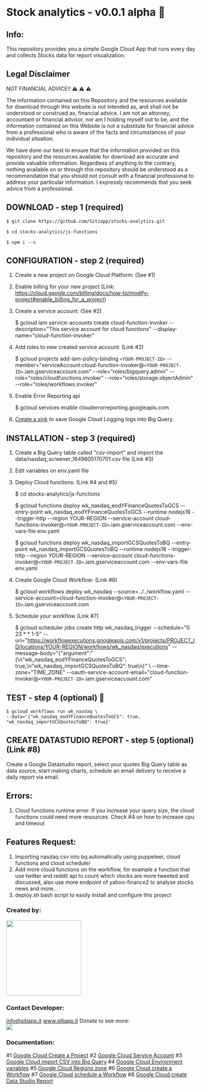 # Stock analytics - v0.0.1 alpha 🚀

## Info:

This repository provides you a simple Google Cloud App that runs every day and collects Stocks data for report visualization.

## Legal Disclaimer

NOT FINANCIAL ADVICE!! ⚠️ ⚠️ ⚠️

The information contained on this Repository and the resources available for
download through this website is not intended as, and shall not be understood
or construed as, financial advice. I am not an attorney, accountant or financial
advisor, nor am I holding myself out to be, and the information contained on
this Website is not a substitute for financial advice from a professional who is
aware of the facts and circumstances of your individual situation.

We have done our best to ensure that the information provided on this repository
and the resources available for download are accurate and provide valuable
information. Regardless of anything to the contrary, nothing available on or
through this repository should be understood as a recommendation that you
should not consult with a financial professional to address your particular
information. I expressly recommends that you seek advice from a
professional.

## DOWNLOAD - step 1 (required)

    $ git clone https://github.com/Sitiapp/stocks-analytics.git

    $ cd stocks-analytics/js-functions

    $ npm i --s

## CONFIGURATION - step 2 (required)

1. Create a new project on Google Cloud Platform: (See #1)
2. Enable billing for your new project (Link: https://cloud.google.com/billing/docs/how-to/modify-project#enable_billing_for_a_project)
3. Create a service account: (See #2)

   $ gcloud iam service-accounts create cloud-function-invoker --description="This service account for cloud functions" --display-name="cloud-function-invoker"
4. Add roles to new created service account: (Link #2)

   $ gcloud projects add-iam-policy-binding `<YOUR-PROJECT-ID>` --member="serviceAccount:cloud-function-invoker@`<YOUR-PROJECT-ID>`.iam.gserviceaccount.com" --role="roles/bigquery.admin" --role="roles/cloudfunctions.invoker" --role="roles/storage.objectAdmin"
   --role="roles/workflows.invoker"
5. Enable Error Reporting api

    $ gcloud services enable clouderrorreporting.googleapis.com
6. [Create a sink](https://cloud.google.com/logging/docs/export/configure_export_v2#creating_sink) to save Google Cloud Logging logs into Big Query.


## INSTALLATION - step 3 (required)

1. Create a Big Query table called "csv-import" and import the data/nasdaq_screener_1649605170701.csv file (Link #3)
2. Edit variables on env.yaml file
3. Deploy Cloud functions: (Link #4 and #5)

   $ cd stocks-analytics/js-functions

   $ gcloud functions deploy wk_nasdaq_eodYFinanceQuotesToGCS --entry-point wk_nasdaq_eodYFinanceQuotesToGCS --runtime nodejs16 --trigger-http --region YOUR-REGION --service-account cloud-functions-invoker@`<YOUR-PROJECT-ID>`.iam.gserviceaccount.com --env-vars-file env.yaml

   $ gcloud functions deploy wk_nasdaq_importGCSQuotesToBQ --entry-point wk_nasdaq_importGCSQuotesToBQ --runtime nodejs16 --trigger-http --region YOUR-REGION --service-account cloud-functions-invoker@`<YOUR-PROJECT-ID>`.iam.gserviceaccount.com --env-vars-file env.yaml
4. Create Google Cloud Workflow: (Link #6)

   $ gcloud workflows deploy wk_nasdaq --source=../../workflow.yaml --service-account=cloud-function-invoker@`<YOUR-PROJECT-ID>`.iam.gserviceaccount.com
5. Schedule your workflow (Link #7)

   $ gcloud scheduler jobs create http wk_nasdaq_trigger 
   --schedule="0 23 * * 1-5" 
   --uri="https://workflowexecutions.googleapis.com/v1/projects/PROJECT_ID/locations/YOUR-REGION/workflows/wk_nasdaq/executions" 
   --message-body="{"argument":"{\n\"wk_nasdaq_eodYFinanceQuotesToGCS\": true,\n\"wk_nasdaq_importGCSQuotesToBQ\": true\n}" \ --time-zone="TIME_ZONE" 
   --oauth-service-account-email="cloud-function-invoker@`<YOUR-PROJECT-ID>`.iam.gserviceaccount.com"

## TEST - step 4 (optional) 🥇

    $ gcloud workflows run wk_nasdaq \
    --data='{"wk_nasdaq_eodYFinanceQuotesToGCS": true, "wk_nasdaq_importGCSQuotesToBQ": true}'

## CREATE DATASTUDIO REPORT - step 5 (optional) (Link #8)

Create a Google Datastudio report, select your quotes Big Query table as data source, start making charts, schedule an email delivery to receive a daily report via email.

## Errors:

1. Cloud functions runtime error:
   If you increase your query size, the cloud functions could need more resources. Check #4 on how to increase cpu and timeout

## Features Request:

1. Importing nasdaq csv into bq automatically using puppeteer, cloud functions and cloud scheduler
2. Add more cloud functions on the workflow, for example a function that use twitter and reddit api to count which stocks are more tweeted and discussed, also use more endpoint of yahoo-finance2 to analyse stocks news and more...
3. deploy.sh bash script to easily install and configure this project

### Created by:

<img src="https://firebasestorage.googleapis.com/v0/b/sitiapp-logo-public/o/sitiapp-logo_horrizontal.png?alt=media&token=97303a06-192d-4a11-a51b-646b96f46e50" width="200">

### Contact Developer:

info@sitiapp.it
www.sitiapp.it
Donate to see more:  
<a href="https://patreon.com/sitiapp"><img src="https://img.shields.io/endpoint.svg?url=https%3A%2F%2Fshieldsio-patreon.vercel.app%2Fapi%3Fusername%3Dendel%26type%3Dpatrons&style=for-the-badge" /> </a>  

### Documentation:

#1 [Google Cloud Create a Project](https://cloud.google.com/resource-manager/docs/creating-managing-projects#creating_a_project)
#2 [Google Cloud Service Account](https://cloud.google.com/iam/docs/creating-managing-service-accounts#iam-service-accounts-create-gcloud)
#3 [Google Cloud import CSV into Big Query](https://cloud.google.com/bigquery/docs/loading-data-cloud-storage-csv#loading_csv_data_into_a_table)
#4 [Google Cloud Environment variables](https://github.com/simonprickett/google-cloud-functions-environment-variables/blob/master/README.md)
#5 [Google Cloud Regions zone](https://cloud.google.com/compute/docs/regions-zones)
#6 [Google Cloud create a Workflow](https://cloud.google.com/workflows/docs/creating-updating-workflow#create_a_workflow)
#7 [Google Cloud schedule a Workflow](https://cloud.google.com/workflows/docs/schedule-workflow#schedule_a_workflow)
#8 [Google Cloud create Data Studio Report](https://cloud.google.com/bigquery/docs/visualize-data-studio#create_reports_and_charts_using_and_the_connector)
